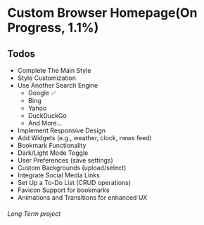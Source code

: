 
# Custom Browser Homepage(On Progress, 1.1%)

## Todos
- Complete The Main Style
- Style Customization
- Use Another Search Engine
    - Google :white_check_mark:
    - Bing
    - Yahoo
    - DuckDuckGo
    - And More...
- Implement Responsive Design
- Add Widgets (e.g., weather, clock, news feed)
- Bookmark Functionality
- Dark/Light Mode Toggle
- User Preferences (save settings)
- Custom Backgrounds (upload/select)
- Integrate Social Media Links
- Set Up a To-Do List (CRUD operations)
- Favicon Support for bookmarks
- Animations and Transitions for enhanced UX





































###### Long Term project
